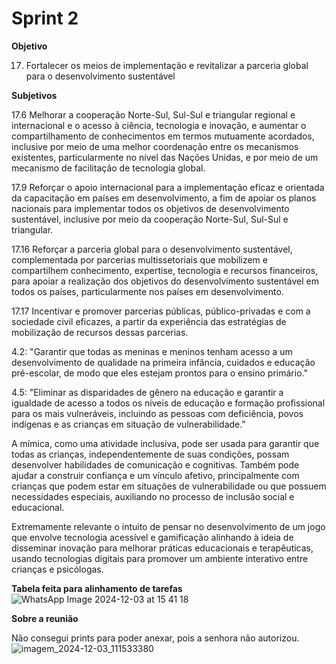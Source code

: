 # Sprint 2

**Objetivo**

17. Fortalecer os meios de implementação e revitalizar a parceria global para o desenvolvimento sustentável

**Subjetivos** 

17.6 Melhorar a cooperação Norte-Sul, Sul-Sul e triangular regional e internacional e o acesso à ciência, tecnologia e inovação, e aumentar o compartilhamento de conhecimentos em termos mutuamente acordados, inclusive por meio de uma melhor coordenação entre os mecanismos existentes, particularmente no nível das Nações Unidas, e por meio de um mecanismo de facilitação de tecnologia global.

17.9 Reforçar o apoio internacional para a implementação eficaz e orientada da capacitação em países em desenvolvimento, a fim de apoiar os planos nacionais para implementar todos os objetivos de desenvolvimento sustentável, inclusive por meio da cooperação Norte-Sul, Sul-Sul e triangular.

17.16 Reforçar a parceria global para o desenvolvimento sustentável, complementada por parcerias multissetoriais que mobilizem e compartilhem conhecimento, expertise, tecnologia e recursos financeiros, para apoiar a realização dos objetivos do desenvolvimento sustentável em todos os países, particularmente nos países em desenvolvimento.

17.17 Incentivar e promover parcerias públicas, público-privadas e com a sociedade civil eficazes, a partir da experiência das estratégias de mobilização de recursos dessas parcerias.

4.2: "Garantir que todas as meninas e meninos tenham acesso a um desenvolvimento de qualidade na primeira infância, cuidados e educação pré-escolar, de modo que eles estejam prontos para o ensino primário."

4.5: "Eliminar as disparidades de gênero na educação e garantir a igualdade de acesso a todos os níveis de educação e formação profissional para os mais vulneráveis, incluindo as pessoas com deficiência, povos indígenas e as crianças em situação de vulnerabilidade."

A mímica, como uma atividade inclusiva, pode ser usada para garantir que todas as crianças, independentemente de suas condições, possam desenvolver habilidades de comunicação e cognitivas. Também pode ajudar a construir confiança e um vínculo afetivo, principalmente com crianças que podem estar em situações de vulnerabilidade ou que possuem necessidades especiais, auxiliando no processo de inclusão social e educacional.

Extremamente relevante o intuito de pensar no desenvolvimento de um jogo que envolve tecnologia acessível e gamificação alinhando à ideia de disseminar inovação para melhorar práticas educacionais e terapêuticas, usando tecnologias digitais para promover um ambiente interativo entre crianças e psicólogas.


**Tabela feita para alinhamento de tarefas** 
![WhatsApp Image 2024-12-03 at 15 41 18](https://github.com/user-attachments/assets/523d2f71-6217-4fe1-9c10-f3f30bf2f112)

**Sobre a reunião**

Não consegui prints para poder anexar, pois a senhora não autorizou.
![imagem_2024-12-03_111533380](https://github.com/user-attachments/assets/5c706b4c-32fa-45eb-9360-cc2fe8fdacc1)
